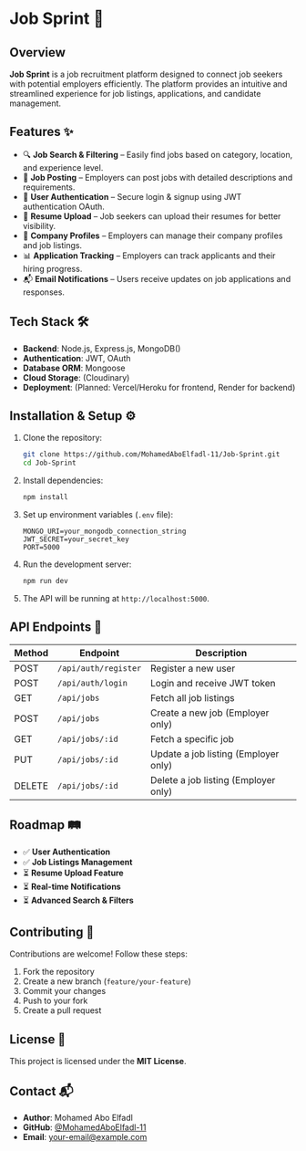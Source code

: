 # Job Sprint 🚀

## Overview
**Job Sprint** is a job recruitment platform designed to connect job seekers with potential employers efficiently. The platform provides an intuitive and streamlined experience for job listings, applications, and candidate management.

## Features ✨
- 🔍 **Job Search & Filtering** – Easily find jobs based on category, location, and experience level.
- 📝 **Job Posting** – Employers can post jobs with detailed descriptions and requirements.
- 👥 **User Authentication** – Secure login & signup using JWT authentication OAuth.
- 📄 **Resume Upload** – Job seekers can upload their resumes for better visibility.
- 🏢 **Company Profiles** – Employers can manage their company profiles and job listings.
- 📊 **Application Tracking** – Employers can track applicants and their hiring progress.
- 📬 **Email Notifications** – Users receive updates on job applications and responses.

## Tech Stack 🛠️
- **Backend**: Node.js, Express.js, MongoDB()
- **Authentication**: JWT, OAuth
- **Database ORM**: Mongoose
- **Cloud Storage**: (Cloudinary)
- **Deployment**: (Planned: Vercel/Heroku for frontend, Render for backend)

## Installation & Setup ⚙️
1. Clone the repository:
   ```sh
   git clone https://github.com/MohamedAboElfadl-11/Job-Sprint.git
   cd Job-Sprint
   ```
2. Install dependencies:
   ```sh
   npm install
   ```
3. Set up environment variables (`.env` file):
   ```env
   MONGO_URI=your_mongodb_connection_string
   JWT_SECRET=your_secret_key
   PORT=5000
   ```
4. Run the development server:
   ```sh
   npm run dev
   ```
5. The API will be running at `http://localhost:5000`.

## API Endpoints 📌
| Method | Endpoint | Description |
|--------|---------|-------------|
| POST   | `/api/auth/register` | Register a new user |
| POST   | `/api/auth/login` | Login and receive JWT token |
| GET    | `/api/jobs` | Fetch all job listings |
| POST   | `/api/jobs` | Create a new job (Employer only) |
| GET    | `/api/jobs/:id` | Fetch a specific job |
| PUT    | `/api/jobs/:id` | Update a job listing (Employer only) |
| DELETE | `/api/jobs/:id` | Delete a job listing (Employer only) |

## Roadmap 🛤️
- ✅ **User Authentication**
- ✅ **Job Listings Management**
- ⏳ **Resume Upload Feature**
- ⏳ **Real-time Notifications**
- ⏳ **Advanced Search & Filters**

## Contributing 🤝
Contributions are welcome! Follow these steps:
1. Fork the repository
2. Create a new branch (`feature/your-feature`)
3. Commit your changes
4. Push to your fork
5. Create a pull request

## License 📜
This project is licensed under the **MIT License**.

## Contact 📬
- **Author**: Mohamed Abo Elfadl
- **GitHub**: [@MohamedAboElfadl-11](https://github.com/MohamedAboElfadl-11)
- **Email**: [your-email@example.com](mailto:your-email@example.com)
